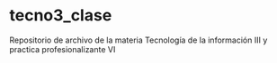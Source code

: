 # tecno3_clase
Repositorio de archivo de la materia Tecnología de la información III y practica profesionalizante VI
